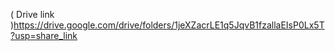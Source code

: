 ( Drive link )https://drive.google.com/drive/folders/1jeXZacrLE1q5JqvB1fzallaEIsP0Lx5T?usp=share_link 
